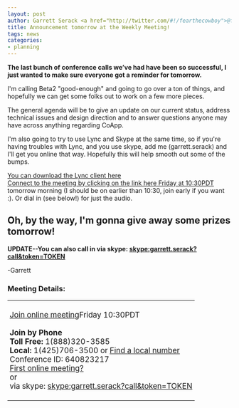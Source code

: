 ```yaml
---
layout: post
author: Garrett Serack <a href="http://twitter.com/#!/fearthecowboy">@fearthecowboy</a>
title: Announcement tomorrow at the Weekly Meeting!
tags: news 
categories:
- planning
---
```


<b>The last bunch of conference calls we’ve had have been so successful, I just wanted to make sure everyone got a reminder for tomorrow.</b>

I'm calling Beta2 "good-enough" and going to go over a ton of things, and hopefully we can get some folks out to work on a few more pieces.

The general agenda will be to give an update on our current status, address technical issues and design direction and to answer questions anyone may have across anything regarding CoApp.

I'm also going to try to use Lync and Skype at the same time, so if you're having troubles with Lync, and you use skype, add me (garrett.serack) and I'll get you online that way. Hopefully this will help smooth out some of the bumps.

[You can download the Lync client here](http://www.microsoft.com/download/en/details.aspx?id=23396)
<br>
[Connect to the meeting by clicking on the link here Friday at 10:30PDT](https://join.microsoft.com/meet/garretts/HZ96LF57) tomorrow morning (I should be on earlier than 10:30, join early if you want :).
Or dial in (see below!) for just the audio.

## Oh, by the way, I'm gonna give away some prizes tomorrow!


<B>UPDATE--You can also call in via skype: [skype:garrett.serack?call&token=TOKEN](skype:garrett.serack?call&token=TOKEN)</b>

-Garrett

### Meeting Details:
<table  width="100%">
<td width="100%" style="font-size:17px; padding:5px;">


<u><a href="https://join.microsoft.com/meet/garretts/HZ96LF57">Join online meeting</a></u>Friday 10:30PDT
<br>
<br><b>Join by Phone</b>
<br> <b>Toll Free:</b> 1(888)320-3585
<br> <b>Local:</b> 1(425)706-3500 or <u><a href="https://join.microsoft.com/dialin">Find a local number</a></u>
<br>Conference ID: 640823217
<br>
<a href="http://r.office.microsoft.com/r/rlidOC10?clid=1033&amp;p1=4&amp;p2=1041&amp;pc=oc&amp;ver=4&amp;subver=0&amp;bld=7185&amp;bldver=0">First online meeting?</a>
<br>
or
<br>
via skype: <a href="skype:garrett.serack?call&token=TOKEN">skype:garrett.serack?call&token=TOKEN</a>
</td>
</table>